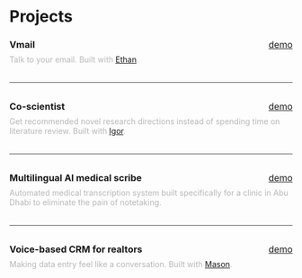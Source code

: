 <script>
  import SEO from '$lib/components/SEO.svelte';
  import StructuredData from '$lib/components/StructuredData.svelte';
</script>

<SEO 
  title="Projects"
  description="My portfolio of AI projects including Vmail (talk to your email), Co-scientist (AI research assistant), multilingual medical scribe, and more innovative applications."
  keywords="Vedant Khanna projects, AI projects, portfolio, Vmail, Co-scientist, medical AI, startup projects, Stanford projects"
/>

<StructuredData 
  type="WebPage"
  title="Projects - Vedant Khanna"
  description="My portfolio of AI projects including Vmail (talk to your email), Co-scientist (AI research assistant), multilingual medical scribe, and more innovative applications."
/>

# Projects

### Vmail <span class="links"><a href="https://www.youtube.com/watch?v=3ePO_Qi2jCg">demo</a></span>

Talk to your email. Built with <a href="https://www.goodhart.ai/">Ethan</a>.

---

### Co-scientist <span class="links"><a href="https://youtu.be/h4_JFms3kIc?si=EQQzfFpUWeooGuux&t=43">demo</a></span>

Get recommended novel research directions instead of spending time on literature review. Built with <a href="https://www.igor.fyi/">Igor</a>.

---

### Multilingual AI medical scribe <span class="links"><a href="https://www.youtube.com/watch?v=KQSOck-XG5k">demo</a></span>

Automated medical transcription system built specifically for a clinic in Abu Dhabi to eliminate the pain of notetaking.

---

### Voice-based CRM for realtors <span class="links"><a href="https://youtu.be/CKjFMmc5wi8?si=sfs4W27oi-hlZ9Yt&t=14">demo</a></span>

Making data entry feel like a conversation. Built with <a href="https://www.masonjwang.com/">Mason</a>.

<style>
  h3 {
    display: flex;
    justify-content: space-between;
    align-items: center;
    margin-bottom: 0.5rem;
    border-bottom: none;
    font-color: 
  }
  
  .links {
    font-size: 1rem;
    font-weight: normal;
    margin-left: auto;
  }
  
  .links a {
    margin-left: 1rem;
  }
  
  .coming-soon {
    margin-left: 1rem;
    padding: 0.2rem 0.5rem;
    background-color: rgba(110, 209, 255, 0.15);
    border-radius: 4px;
    color: rgba(110, 209, 255, 0.891);
    font-size: 0.8rem;
  }
  
  p {
    margin-top: 0.5rem;
    color: #b8b8b8;
  }
  
  hr {
    margin: 2rem 0;
    height: 1px;
    background-color: #4a4a4a;
    border: none;
  }
</style>
